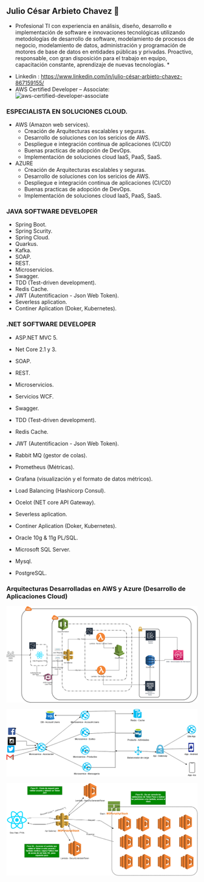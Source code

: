 ## Julio César Arbieto Chavez 👋 ##

* Profesional TI con experiencia en análisis, diseño, desarrollo e implementación de software e innovaciones tecnológicas utilizando metodologías de desarrollo de software, modelamiento de procesos de negocio, modelamiento de datos, administración y programación de motores de base de datos en entidades públicas y privadas. Proactivo, responsable, con gran disposición para el trabajo en equipo, capacitación constante, aprendizaje de nuevas tecnologías. *

- Linkedin : https://www.linkedin.com/in/julio-césar-arbieto-chavez-867159155/
- AWS Certified Developer – Associate:
![aws-certified-developer-associate](https://user-images.githubusercontent.com/62307543/213887358-89853904-858f-4157-8830-45b68b0a0085.png)



### ESPECIALISTA EN SOLUCIONES CLOUD.
- AWS (Amazon web services).
    * Creación de Arquitecturas escalables y seguras. 
    * Desarrollo de soluciones con los sericios de AWS.
    * Despliegue e integración continua de aplicaciones (CI/CD) 
    * Buenas practicas de adopción de DevOps.
    * Implementación de soluciones cloud IaaS, PaaS, SaaS.
- AZURE
    * Creación de Arquitecturas escalables y seguras. 
    * Desarrollo de soluciones con los sericios de AWS.
    * Despliegue e integración continua de aplicaciones (CI/CD) 
    * Buenas practicas de adopción de DevOps.
    * Implementación de soluciones cloud IaaS, PaaS, SaaS. 

### JAVA SOFTWARE DEVELOPER ###
- Spring Boot.
- Spring Scurity.
- Spring Cloud.
- Quarkus.
- Kafka.
- SOAP.
- REST.
- Microservicios.
- Swagger.
- TDD (Test-driven development).
- Redis Cache.
- JWT (Autentificacion - Json Web Token).
- Severless aplication.
- Continer Aplication (Doker, Kubernetes). 

### .NET SOFTWARE DEVELOPER ###
- ASP.NET MVC 5.
- Net Core 2.1 y 3.
- SOAP.
- REST.
- Microservicios.
- Servicios WCF.
- Swagger.
- TDD (Test-driven development).
- Redis Cache.
- JWT (Autentificacion - Json Web Token).
- Rabbit MQ (gestor de colas).
- Prometheus (Métricas).
- Grafana (visualización y el formato de datos métricos).
- Load Balancing (Hashicorp Consul).
- Ocelot (NET core API Gateway).
- Severless aplication.
- Continer Aplication (Doker, Kubernetes). 


- Oracle 10g & 11g PL/SQL.
- Microsoft SQL Server.
- Mysql.
- PostgreSQL.



### Arquitecturas Desarrolladas en AWS y Azure (Desarrollo de Aplicaciones Cloud)
![Alt text](https://github.com/JulioCesarArbieto/JulioCesarArbieto/blob/master/ArquitecturaAWS-CameraReview.png?raw=true "Optional Title")

![Alt text](https://github.com/JulioCesarArbieto/JulioCesarArbieto/blob/master/Untitled%20Diagram-Page-2.png?raw=true "Optional Title")

![Alt text](https://github.com/JulioCesarArbieto/JulioCesarArbieto/blob/master/Security.png?raw=true "Optional Title")


